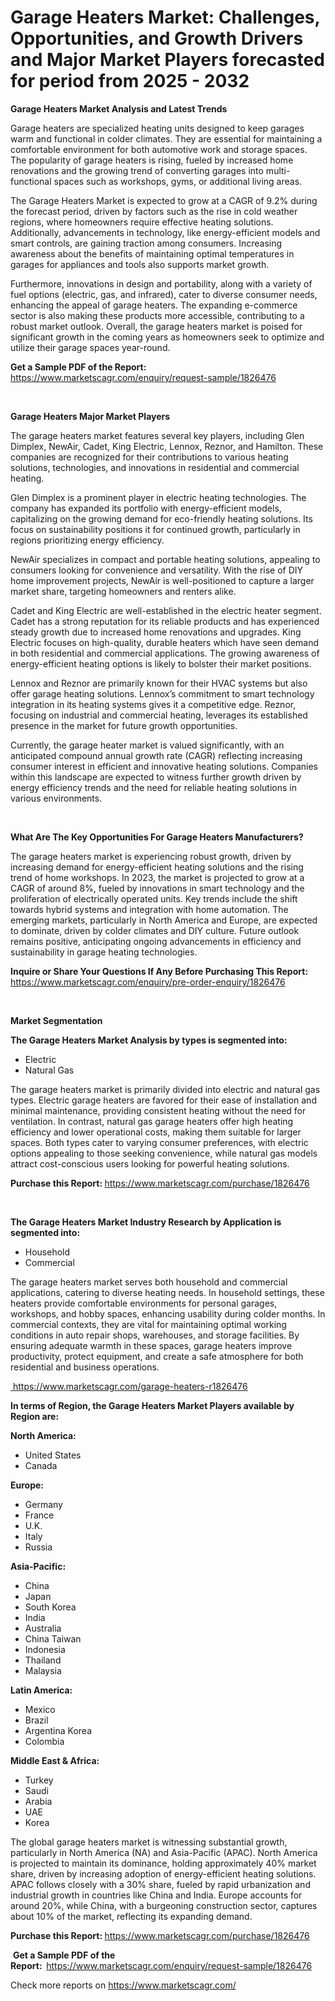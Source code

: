 <p><h1>Garage Heaters Market: Challenges, Opportunities, and Growth Drivers and Major Market Players forecasted for period from 2025 - 2032</h1></p><p><strong>Garage Heaters Market Analysis and Latest Trends</strong></p>
<p><p>Garage heaters are specialized heating units designed to keep garages warm and functional in colder climates. They are essential for maintaining a comfortable environment for both automotive work and storage spaces. The popularity of garage heaters is rising, fueled by increased home renovations and the growing trend of converting garages into multi-functional spaces such as workshops, gyms, or additional living areas.</p><p>The Garage Heaters Market is expected to grow at a CAGR of 9.2% during the forecast period, driven by factors such as the rise in cold weather regions, where homeowners require effective heating solutions. Additionally, advancements in technology, like energy-efficient models and smart controls, are gaining traction among consumers. Increasing awareness about the benefits of maintaining optimal temperatures in garages for appliances and tools also supports market growth.</p><p>Furthermore, innovations in design and portability, along with a variety of fuel options (electric, gas, and infrared), cater to diverse consumer needs, enhancing the appeal of garage heaters. The expanding e-commerce sector is also making these products more accessible, contributing to a robust market outlook. Overall, the garage heaters market is poised for significant growth in the coming years as homeowners seek to optimize and utilize their garage spaces year-round.</p></p>
<p><strong>Get a Sample PDF of the Report:&nbsp;</strong> <a href="https://www.marketscagr.com/enquiry/request-sample/1826476?utm_campaign=3095&utm_medium=2&utm_source=Github&utm_content=ia&utm_term=09042025&utm_id=garage-heaters">https://www.marketscagr.com/enquiry/request-sample/1826476</a></p>
<p>&nbsp;</p>
<p><strong>Garage Heaters Major Market Players</strong></p>
<p><p>The garage heaters market features several key players, including Glen Dimplex, NewAir, Cadet, King Electric, Lennox, Reznor, and Hamilton. These companies are recognized for their contributions to various heating solutions, technologies, and innovations in residential and commercial heating.</p><p>Glen Dimplex is a prominent player in electric heating technologies. The company has expanded its portfolio with energy-efficient models, capitalizing on the growing demand for eco-friendly heating solutions. Its focus on sustainability positions it for continued growth, particularly in regions prioritizing energy efficiency.</p><p>NewAir specializes in compact and portable heating solutions, appealing to consumers looking for convenience and versatility. With the rise of DIY home improvement projects, NewAir is well-positioned to capture a larger market share, targeting homeowners and renters alike.</p><p>Cadet and King Electric are well-established in the electric heater segment. Cadet has a strong reputation for its reliable products and has experienced steady growth due to increased home renovations and upgrades. King Electric focuses on high-quality, durable heaters which have seen demand in both residential and commercial applications. The growing awareness of energy-efficient heating options is likely to bolster their market positions.</p><p>Lennox and Reznor are primarily known for their HVAC systems but also offer garage heating solutions. Lennox’s commitment to smart technology integration in its heating systems gives it a competitive edge. Reznor, focusing on industrial and commercial heating, leverages its established presence in the market for future growth opportunities.</p><p>Currently, the garage heater market is valued significantly, with an anticipated compound annual growth rate (CAGR) reflecting increasing consumer interest in efficient and innovative heating solutions. Companies within this landscape are expected to witness further growth driven by energy efficiency trends and the need for reliable heating solutions in various environments.</p></p>
<p>&nbsp;</p>
<p><strong>What Are The Key Opportunities For Garage Heaters Manufacturers?</strong></p>
<p><p>The garage heaters market is experiencing robust growth, driven by increasing demand for energy-efficient heating solutions and the rising trend of home workshops. In 2023, the market is projected to grow at a CAGR of around 8%, fueled by innovations in smart technology and the proliferation of electrically operated units. Key trends include the shift towards hybrid systems and integration with home automation. The emerging markets, particularly in North America and Europe, are expected to dominate, driven by colder climates and DIY culture. Future outlook remains positive, anticipating ongoing advancements in efficiency and sustainability in garage heating technologies.</p></p>
<p><strong>Inquire or Share Your Questions If Any Before Purchasing This Report:</strong> <a href="https://www.marketscagr.com/enquiry/pre-order-enquiry/1826476?utm_campaign=3095&utm_medium=2&utm_source=Github&utm_content=ia&utm_term=09042025&utm_id=garage-heaters">https://www.marketscagr.com/enquiry/pre-order-enquiry/1826476</a></p>
<p>&nbsp;</p>
<p><strong>Market Segmentation</strong></p>
<p><strong>The Garage Heaters Market Analysis by types is segmented into:</strong></p>
<p><ul><li>Electric</li><li>Natural Gas</li></ul></p>
<p><p>The garage heaters market is primarily divided into electric and natural gas types. Electric garage heaters are favored for their ease of installation and minimal maintenance, providing consistent heating without the need for ventilation. In contrast, natural gas garage heaters offer high heating efficiency and lower operational costs, making them suitable for larger spaces. Both types cater to varying consumer preferences, with electric options appealing to those seeking convenience, while natural gas models attract cost-conscious users looking for powerful heating solutions.</p></p>
<p><strong>Purchase this Report:&nbsp;</strong><a href="https://www.marketscagr.com/purchase/1826476?utm_campaign=3095&utm_medium=2&utm_source=Github&utm_content=ia&utm_term=09042025&utm_id=garage-heaters">https://www.marketscagr.com/purchase/1826476</a></p>
<p>&nbsp;</p>
<p><strong>The Garage Heaters Market Industry Research by Application is segmented into:</strong></p>
<p><ul><li>Household</li><li>Commercial</li></ul></p>
<p><p>The garage heaters market serves both household and commercial applications, catering to diverse heating needs. In household settings, these heaters provide comfortable environments for personal garages, workshops, and hobby spaces, enhancing usability during colder months. In commercial contexts, they are vital for maintaining optimal working conditions in auto repair shops, warehouses, and storage facilities. By ensuring adequate warmth in these spaces, garage heaters improve productivity, protect equipment, and create a safe atmosphere for both residential and business operations.</p></p>
<p><a href="https://www.marketscagr.com/garage-heaters-r1826476?utm_campaign=3095&utm_medium=2&utm_source=Github&utm_content=ia&utm_term=09042025&utm_id=garage-heaters">&nbsp;https://www.marketscagr.com/garage-heaters-r1826476</a></p>
<p><strong>In terms of Region, the Garage Heaters Market Players available by Region are:</strong></p>
<p>
    <p> <strong> North America: </strong>
        <ul>
            <li>United States</li>
            <li>Canada</li>
        </ul>
        </p> 
    <p> <strong> Europe: </strong>
        <ul>
            <li>Germany</li>
            <li>France</li>
            <li>U.K.</li>
            <li>Italy</li>
            <li>Russia</li>
        </ul>
        </p> 
    <p> <strong> Asia-Pacific: </strong>
        <ul>
            <li>China</li>
            <li>Japan</li>
            <li>South Korea</li>
            <li>India</li>
            <li>Australia</li>
            <li>China Taiwan</li>
            <li>Indonesia</li>
            <li>Thailand</li>
            <li>Malaysia</li>
        </ul>
        </p> 
    <p> <strong> Latin America: </strong>
        <ul>
            <li>Mexico</li>
            <li>Brazil</li>
            <li>Argentina Korea</li>
            <li>Colombia</li>
        </ul>
        </p> 
    <p> <strong> Middle East & Africa: </strong>
        <ul>
            <li>Turkey</li>
            <li>Saudi</li>
            <li>Arabia</li>
            <li>UAE</li>
            <li>Korea</li>
        </ul>
    </p>
    </p>
<p><p>The global garage heaters market is witnessing substantial growth, particularly in North America (NA) and Asia-Pacific (APAC). North America is projected to maintain its dominance, holding approximately 40% market share, driven by increasing adoption of energy-efficient heating solutions. APAC follows closely with a 30% share, fueled by rapid urbanization and industrial growth in countries like China and India. Europe accounts for around 20%, while China, with a burgeoning construction sector, captures about 10% of the market, reflecting its expanding demand.</p></p>
<p><strong>Purchase this Report: </strong><a href="https://www.marketscagr.com/purchase/1826476?utm_campaign=3095&utm_medium=2&utm_source=Github&utm_content=ia&utm_term=09042025&utm_id=garage-heaters">https://www.marketscagr.com/purchase/1826476</a></p>
<p>&nbsp;<strong>Get a Sample PDF of the Report:&nbsp;&nbsp;</strong><a href="https://www.marketscagr.com/enquiry/request-sample/1826476?utm_campaign=3095&utm_medium=2&utm_source=Github&utm_content=ia&utm_term=09042025&utm_id=garage-heaters">https://www.marketscagr.com/enquiry/request-sample/1826476</a></p>
<p><strong></strong></p>
<p>Check more reports on <a href="https://www.marketscagr.com/?utm_campaign=3095&utm_medium=2&utm_source=Github&utm_content=ia&utm_term=09042025&utm_id=garage-heaters">https://www.marketscagr.com/</a></p>